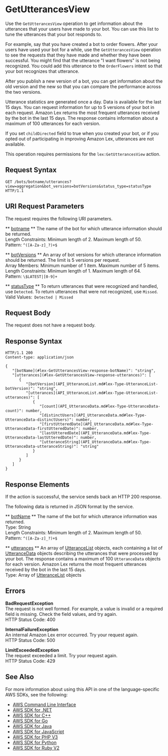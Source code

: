 # GetUtterancesView<a name="API_GetUtterancesView"></a>

Use the `GetUtterancesView` operation to get information about the utterances that your users have made to your bot\. You can use this list to tune the utterances that your bot responds to\.

For example, say that you have created a bot to order flowers\. After your users have used your bot for a while, use the `GetUtterancesView` operation to see the requests that they have made and whether they have been successful\. You might find that the utterance "I want flowers" is not being recognized\. You could add this utterance to the `OrderFlowers` intent so that your bot recognizes that utterance\.

After you publish a new version of a bot, you can get information about the old version and the new so that you can compare the performance across the two versions\. 

Utterance statistics are generated once a day\. Data is available for the last 15 days\. You can request information for up to 5 versions of your bot in each request\. Amazon Lex returns the most frequent utterances received by the bot in the last 15 days\. The response contains information about a maximum of 100 utterances for each version\.

If you set `childDirected` field to true when you created your bot, or if you opted out of participating in improving Amazon Lex, utterances are not available\.

This operation requires permissions for the `lex:GetUtterancesView` action\.

## Request Syntax<a name="API_GetUtterancesView_RequestSyntax"></a>

```
GET /bots/botname/utterances?view=aggregation&bot_versions=botVersions&status_type=statusType HTTP/1.1
```

## URI Request Parameters<a name="API_GetUtterancesView_RequestParameters"></a>

The request requires the following URI parameters\.

 ** [botname](#API_GetUtterancesView_RequestSyntax) **   <a name="lex-GetUtterancesView-request-botName"></a>
The name of the bot for which utterance information should be returned\.  
Length Constraints: Minimum length of 2\. Maximum length of 50\.  
Pattern: `^([A-Za-z]_?)+$` 

 ** [botVersions](#API_GetUtterancesView_RequestSyntax) **   <a name="lex-GetUtterancesView-request-botVersions"></a>
An array of bot versions for which utterance information should be returned\. The limit is 5 versions per request\.  
Array Members: Minimum number of 1 item\. Maximum number of 5 items\.  
Length Constraints: Minimum length of 1\. Maximum length of 64\.  
Pattern: `\$LATEST|[0-9]+` 

 ** [statusType](#API_GetUtterancesView_RequestSyntax) **   <a name="lex-GetUtterancesView-request-statusType"></a>
To return utterances that were recognized and handled, use `Detected`\. To return utterances that were not recognized, use `Missed`\.  
Valid Values:` Detected | Missed` 

## Request Body<a name="API_GetUtterancesView_RequestBody"></a>

The request does not have a request body\.

## Response Syntax<a name="API_GetUtterancesView_ResponseSyntax"></a>

```
HTTP/1.1 200
Content-type: application/json

{
   "[botName](#lex-GetUtterancesView-response-botName)": "string",
   "[utterances](#lex-GetUtterancesView-response-utterances)": [ 
      { 
         "[botVersion](API_UtteranceList.md#lex-Type-UtteranceList-botVersion)": "string",
         "[utterances](API_UtteranceList.md#lex-Type-UtteranceList-utterances)": [ 
            { 
               "[count](API_UtteranceData.md#lex-Type-UtteranceData-count)": number,
               "[distinctUsers](API_UtteranceData.md#lex-Type-UtteranceData-distinctUsers)": number,
               "[firstUtteredDate](API_UtteranceData.md#lex-Type-UtteranceData-firstUtteredDate)": number,
               "[lastUtteredDate](API_UtteranceData.md#lex-Type-UtteranceData-lastUtteredDate)": number,
               "[utteranceString](API_UtteranceData.md#lex-Type-UtteranceData-utteranceString)": "string"
            }
         ]
      }
   ]
}
```

## Response Elements<a name="API_GetUtterancesView_ResponseElements"></a>

If the action is successful, the service sends back an HTTP 200 response\.

The following data is returned in JSON format by the service\.

 ** [botName](#API_GetUtterancesView_ResponseSyntax) **   <a name="lex-GetUtterancesView-response-botName"></a>
The name of the bot for which utterance information was returned\.  
Type: String  
Length Constraints: Minimum length of 2\. Maximum length of 50\.  
Pattern: `^([A-Za-z]_?)+$` 

 ** [utterances](#API_GetUtterancesView_ResponseSyntax) **   <a name="lex-GetUtterancesView-response-utterances"></a>
An array of [UtteranceList](API_UtteranceList.md) objects, each containing a list of [UtteranceData](API_UtteranceData.md) objects describing the utterances that were processed by your bot\. The response contains a maximum of 100 `UtteranceData` objects for each version\. Amazon Lex returns the most frequent utterances received by the bot in the last 15 days\.  
Type: Array of [UtteranceList](API_UtteranceList.md) objects

## Errors<a name="API_GetUtterancesView_Errors"></a>

 **BadRequestException**   
The request is not well formed\. For example, a value is invalid or a required field is missing\. Check the field values, and try again\.  
HTTP Status Code: 400

 **InternalFailureException**   
An internal Amazon Lex error occurred\. Try your request again\.  
HTTP Status Code: 500

 **LimitExceededException**   
The request exceeded a limit\. Try your request again\.  
HTTP Status Code: 429

## See Also<a name="API_GetUtterancesView_SeeAlso"></a>

For more information about using this API in one of the language\-specific AWS SDKs, see the following:
+  [AWS Command Line Interface](https://docs.aws.amazon.com/goto/aws-cli/lex-models-2017-04-19/GetUtterancesView) 
+  [AWS SDK for \.NET](https://docs.aws.amazon.com/goto/DotNetSDKV3/lex-models-2017-04-19/GetUtterancesView) 
+  [AWS SDK for C\+\+](https://docs.aws.amazon.com/goto/SdkForCpp/lex-models-2017-04-19/GetUtterancesView) 
+  [AWS SDK for Go](https://docs.aws.amazon.com/goto/SdkForGoV1/lex-models-2017-04-19/GetUtterancesView) 
+  [AWS SDK for Java](https://docs.aws.amazon.com/goto/SdkForJava/lex-models-2017-04-19/GetUtterancesView) 
+  [AWS SDK for JavaScript](https://docs.aws.amazon.com/goto/AWSJavaScriptSDK/lex-models-2017-04-19/GetUtterancesView) 
+  [AWS SDK for PHP V3](https://docs.aws.amazon.com/goto/SdkForPHPV3/lex-models-2017-04-19/GetUtterancesView) 
+  [AWS SDK for Python](https://docs.aws.amazon.com/goto/boto3/lex-models-2017-04-19/GetUtterancesView) 
+  [AWS SDK for Ruby V2](https://docs.aws.amazon.com/goto/SdkForRubyV2/lex-models-2017-04-19/GetUtterancesView) 